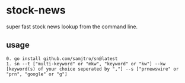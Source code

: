 # stock-news

super fast stock news lookup from the command line.

## usage

```
0. go install github.com/samjtro/sn@latest
1. sn --t ["multi-keyword" or "mkw", "keyword" or "kw"] --kw [keyword(s) of your choice seperated by ","] --s ["prnewswire" or "prn", "google" or "g"]
```